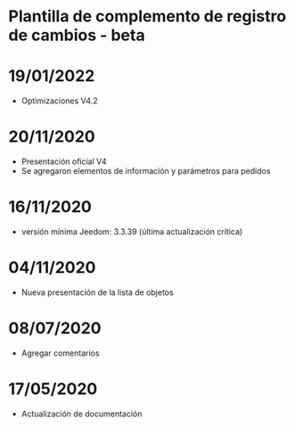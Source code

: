 # Plantilla de complemento de registro de cambios - beta

# 19/01/2022

- Optimizaciones V4.2

# 20/11/2020

- Presentación oficial V4
- Se agregaron elementos de información y parámetros para pedidos

# 16/11/2020

- versión mínima Jeedom: 3.3.39 (última actualización crítica)

# 04/11/2020

- Nueva presentación de la lista de objetos

# 08/07/2020

- Agregar comentarios

# 17/05/2020

- Actualización de documentación
